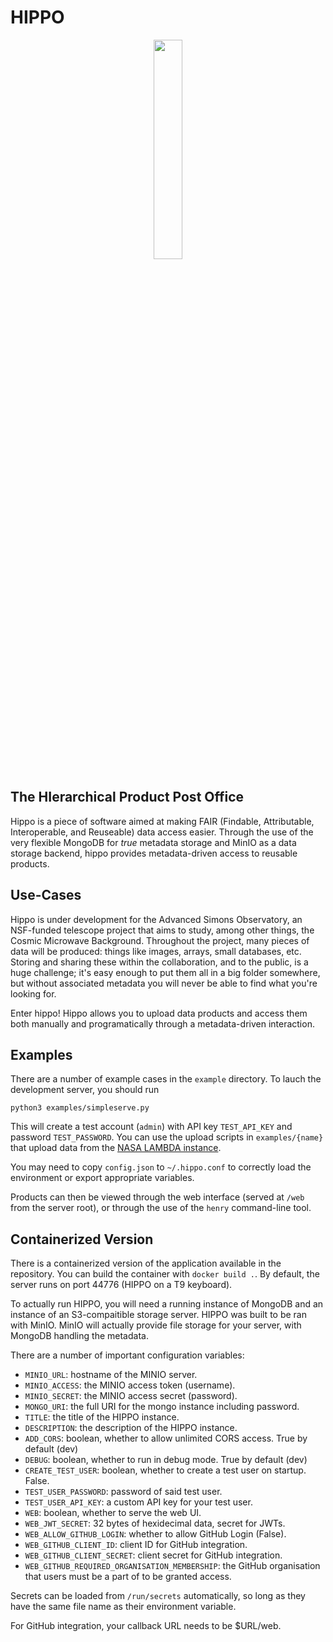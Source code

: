 HIPPO
=====

<p align="center">
<img src="hipposerve/web/static/logo.svg" style="width:30%"/>
</p>

The HIerarchical Product Post Office
------------------------------------

Hippo is a piece of software aimed at making FAIR (Findable, Attributable, Interoperable,
and Reuseable) data access easier. Through the use of the very flexible MongoDB for
_true_ metadata storage and MinIO as a data storage backend, hippo provides metadata-driven
access to reusable products.

Use-Cases
---------

Hippo is under development for the Advanced Simons Observatory, an NSF-funded telescope project
that aims to study, among other things, the Cosmic Microwave Background. Throughout the project,
many pieces of data will be produced: things like images, arrays, small databases, etc. Storing
and sharing these within the collaboration, and to the public, is a huge challenge; it's easy
enough to put them all in a big folder somewhere, but without associated metadata you will never
be able to find what you're looking for.

Enter hippo! Hippo allows you to upload data products and access them both manually and
programatically through a metadata-driven interaction.

Examples
--------

There are a number of example cases in the `example` directory. To lauch the development
server, you should run

```
python3 examples/simpleserve.py
```

This will create a test account (`admin`) with API key `TEST_API_KEY` and password
`TEST_PASSWORD`. You can use the upload scripts in `examples/{name}` that upload
data from the [NASA LAMBDA instance](https://lambda.gsfc.nasa.gov/product/act/actpol_prod_table.html).

You may need to copy `config.json` to `~/.hippo.conf` to correctly load the environment
or export appropriate variables.

Products can then be viewed through the web interface (served at `/web` from the
server root), or through the use of the `henry` command-line tool.

Containerized Version
---------------------

There is a containerized version of the application available in the repository. You can
build the container with `docker build .`. By default, the server runs on port 44776
(HIPPO on a T9 keyboard).

To actually run HIPPO, you will need a running instance of MongoDB and an instance
of an S3-compaitible storage server. HIPPO was built to be ran with MinIO. MinIO will
actually provide file storage for your server, with MongoDB handling the metadata.

There are a number of important configuration variables:

- `MINIO_URL`: hostname of the MINIO server.
- `MINIO_ACCESS`: the MINIO access token (username).
- `MINIO_SECRET`: the MINIO access secret (password).
- `MONGO_URI`: the full URI for the mongo instance including password.
- `TITLE`: the title of the HIPPO instance.
- `DESCRIPTION`: the description of the HIPPO instance.
- `ADD_CORS`: boolean, whether to allow unlimited CORS access. True by default (dev)
- `DEBUG`: boolean, whether to run in debug mode. True by default (dev)
- `CREATE_TEST_USER`: boolean, whether to create a test user on startup. False.
- `TEST_USER_PASSWORD`: password of said test user.
- `TEST_USER_API_KEY`: a custom API key for your test user.
- `WEB`: boolean, whether to serve the web UI.
- `WEB_JWT_SECRET`: 32 bytes of hexidecimal data, secret for JWTs.
- `WEB_ALLOW_GITHUB_LOGIN`: whether to allow GitHub Login (False).
- `WEB_GITHUB_CLIENT_ID`: client ID for GitHub integration.
- `WEB_GITHUB_CLIENT_SECRET`: client secret for GitHub integration.
- `WEB_GITHUB_REQUIRED_ORGANISATION_MEMBERSHIP`: the GitHub organisation that users must be a part of to be granted access.

Secrets can be loaded from `/run/secrets` automatically, so long as they have the same file name as their environment variable.

For GitHub integration, your callback URL needs to be $URL/web.